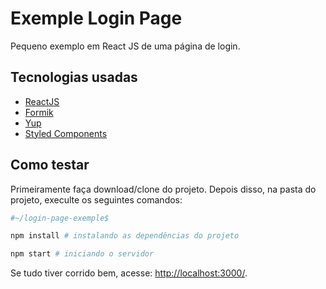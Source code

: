 # Exemple Login Page

Pequeno exemplo em React JS de uma página de login.

## Tecnologias usadas

- [ReactJS](https://pt-br.reactjs.org/)
- [Formik](https://jaredpalmer.com/formik/)
- [Yup](https://github.com/jquense/yup)
- [Styled Components](https://styled-components.com/)

## Como testar

Primeiramente faça download/clone do projeto. Depois disso, na pasta do projeto, execulte os seguintes comandos:

```bash
#~/login-page-exemple$

npm install # instalando as dependências do projeto

npm start # iniciando o servidor
```

Se tudo tiver corrido bem, acesse: <http://localhost:3000/>.
